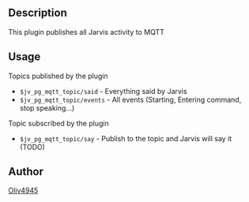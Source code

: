 <!---
IMPORTANT
=========
This README.md is displayed in the WebStore as well as within Jarvis app
Please do not change the structure of this file
Fill-in Description, Usage & Author sections
Make sure to rename the [en] folder into the language code your plugin is written in (ex: fr, es, de, it...)
For multi-language plugin:
- clone the language directory and translate commands/functions.sh
- optionally write the Description / Usage sections in several languages
-->
## Description
This plugin publishes all Jarvis activity to MQTT

## Usage
Topics published by the plugin
- `$jv_pg_mqtt_topic/said` - Everything said by Jarvis
- `$jv_pg_mqtt_topic/events` - All events (Starting, Entering command, stop speaking...)

Topic subscribed by the plugin
- `$jv_pg_mqtt_topic/say` - Publish to the topic and Jarvis will say it (TODO)

## Author
[Oliv4945](http://iopush.net)

